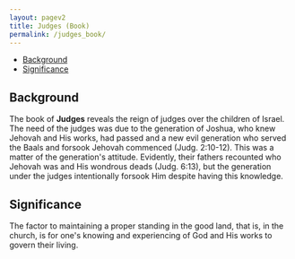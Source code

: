 ```yaml
---
layout: pagev2
title: Judges (Book)
permalink: /judges_book/
---
```

- [Background](#background)
- [Significance](#significance)

## Background

The book of **Judges** reveals the reign of judges over the children of Israel. The need of the judges was due to the generation of Joshua, who knew Jehovah and His works, had passed and a new evil generation who served the Baals and forsook Jehovah commenced (Judg. 2:10-12). This was a matter of the generation's attitude. Evidently, their fathers recounted who Jehovah was and His wondrous deads (Judg. 6:13), but the generation under the judges intentionally forsook Him despite having this knowledge.

## Significance

The factor to maintaining a proper standing in the good land, that is, in the church, is for one's knowing and experiencing of God and His works to govern their living. 